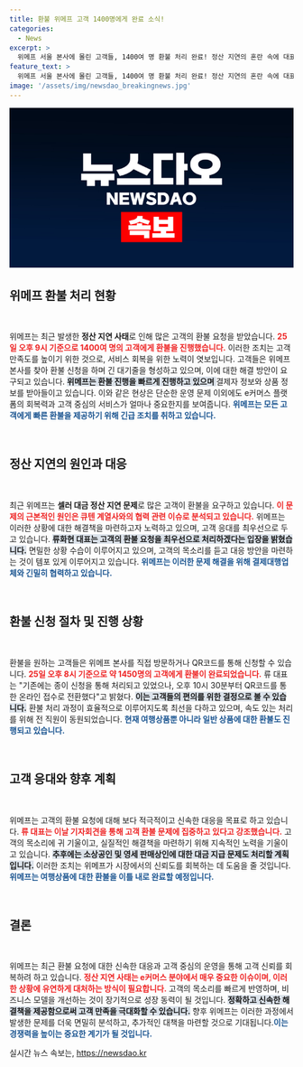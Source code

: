 ```yaml
---
title: 환불 위메프 고객 1400명에게 완료 소식!
categories:
  - News
excerpt: >
  위메프 서울 본사에 몰린 고객들, 1400여 명 환불 처리 완료! 정산 지연의 혼란 속에 대표는 책임을 다하겠다고 약속하며, 지금은 모든 상품의 환불이 진행 중이다. 👀💰
feature_text: >
  위메프 서울 본사에 몰린 고객들, 1400여 명 환불 처리 완료! 정산 지연의 혼란 속에 대표는 책임을 다하겠다고 약속하며, 지금은 모든 상품의 환불이 진행 중이다. 👀💰
image: '/assets/img/newsdao_breakingnews.jpg'
---
```


<p><img src="/assets/img/newsdao_breakingnews.jpg" alt="bookingtag 속보" /></p>

<h2 data-ke-size="size26">위메프 환불 처리 현황</h2>

<p data-ke-size="size16">&nbsp;</p>

<p>위메프는 최근 발생한 <strong>정산 지연 사태</strong>로 인해 많은 고객의 환불 요청을 받았습니다. <b><span style="color: #ee2323;">25일 오후 9시 기준으로 1400여 명의 고객에게 환불을 진행했습니다.</span></b> 이러한 조치는 고객 만족도를 높이기 위한 것으로, 서비스 회복을 위한 노력이 엿보입니다. 고객들은 위메프 본사를 찾아 환불 신청을 하며 긴 대기줄을 형성하고 있으며, 이에 대한 해결 방안이 요구되고 있습니다. <b><span style="background-color: #21538527;">위메프는 환불 진행을 빠르게 진행하고 있으며 </span></b>결제자 정보와 상품 정보를 받아들이고 있습니다. 이와 같은 현상은 단순한 운영 문제 이외에도 e커머스 플랫폼의 회복력과 고객 중심의 서비스가 얼마나 중요한지를 보여줍니다. <b><span style="color: #1a5490;">위메프는 모든 고객에게 빠른 환불을 제공하기 위해 긴급 조치를 취하고 있습니다.</span></b></p>

<p data-ke-size="size16">&nbsp;</p>

<h2 data-ke-size="size26">정산 지연의 원인과 대응</h2>

<p data-ke-size="size16">&nbsp;</p>

<p>최근 위메프는 <strong>셀러 대금 정산 지연 문제</strong>로 많은 고객이 환불을 요구하고 있습니다. <b><span style="color: #ee2323;">이 문제의 근본적인 원인은 큐텐 계열사와의 협력 관련 이슈로 분석되고 있습니다.</span></b> 위메프는 이러한 상황에 대한 해결책을 마련하고자 노력하고 있으며, 고객 응대를 최우선으로 두고 있습니다. <b><span style="background-color: #21538527;"> 류화현 대표는 고객의 환불 요청을 최우선으로 처리하겠다는 입장을 밝혔습니다.</span></b> 면밀한 상황 수습이 이루어지고 있으며, 고객의 목소리를 듣고 대응 방안을 마련하는 것이 템포 있게 이루어지고 있습니다. <b><span style="color: #1a5490;">위메프는 이러한 문제 해결을 위해 결제대행업체와 긴밀히 협력하고 있습니다.</span></b></p>

<p data-ke-size="size16">&nbsp;</p>

<h2 data-ke-size="size26">환불 신청 절차 및 진행 상황</h2>

<p data-ke-size="size16">&nbsp;</p>

<p>환불을 원하는 고객들은 위메프 본사를 직접 방문하거나 QR코드를 통해 신청할 수 있습니다. <b><span style="color: #ee2323;">25일 오후 8시 기준으로 약 1450명의 고객에게 환불이 완료되었습니다.</span></b> 류 대표는 "기존에는 종이 신청을 통해 처리되고 있었으나, 오후 10시 30분부터 QR코드를 통한 온라인 접수로 전환했다"고 밝혔다. <b><span style="background-color: #21538527;">이는 고객들의 편의를 위한 결정으로 볼 수 있습니다.</span></b> 환불 처리 과정이 효율적으로 이루어지도록 최선을 다하고 있으며, 속도 있는 처리를 위해 전 직원이 동원되었습니다. <b><span style="color: #1a5490;">현재 여행상품뿐 아니라 일반 상품에 대한 환불도 진행되고 있습니다.</span></b></p>

<p data-ke-size="size16">&nbsp;</p>

<h2 data-ke-size="size26">고객 응대와 향후 계획</h2>

<p data-ke-size="size16">&nbsp;</p>

<p>위메프는 고객의 환불 요청에 대해 보다 적극적이고 신속한 대응을 목표로 하고 있습니다. <b><span style="color: #ee2323;">류 대표는 이날 기자회견을 통해 고객 환불 문제에 집중하고 있다고 강조했습니다.</span></b> 고객의 목소리에 귀 기울이고, 실질적인 해결책을 마련하기 위해 지속적인 노력을 기울이고 있습니다. <b><span style="background-color: #21538527;">추후에는 소상공인 및 영세 판매상인에 대한 대금 지급 문제도 처리할 계획입니다.</span></b> 이러한 조치는 위메프가 시장에서의 신뢰도를 회복하는 데 도움을 줄 것입니다.<b><span style="color: #1a5490;">위메프는 여행상품에 대한 환불을 이틀 내로 완료할 예정입니다.</span></b></p>

<p data-ke-size="size16">&nbsp;</p>

<h2 data-ke-size="size26">결론</h2>

<p data-ke-size="size16">&nbsp;</p>

<p>위메프는 최근 환불 요청에 대한 신속한 대응과 고객 중심의 운영을 통해 고객 신뢰를 회복하려 하고 있습니다. <b><span style="color: #ee2323;">정산 지연 사태는 e커머스 분야에서 매우 중요한 이슈이며, 이러한 상황에 유연하게 대처하는 방식이 필요합니다.</span></b> 고객의 목소리를 빠르게 반영하며, 비즈니스 모델을 개선하는 것이 장기적으로 성장 동력이 될 것입니다. <b><span style="background-color: #21538527;">정확하고 신속한 해결책을 제공함으로써 고객 만족을 극대화할 수 있습니다.</span></b> 향후 위메프는 이러한 과정에서 발생한 문제를 더욱 면밀히 분석하고, 추가적인 대책을 마련할 것으로 기대됩니다.<b><span style="color: #1a5490;">이는 경쟁력을 높이는 중요한 계기가 될 것입니다.</span></b></p>
실시간 뉴스 속보는, <a href="https://newsdao.kr" rel="dofollow">https://newsdao.kr</a>


